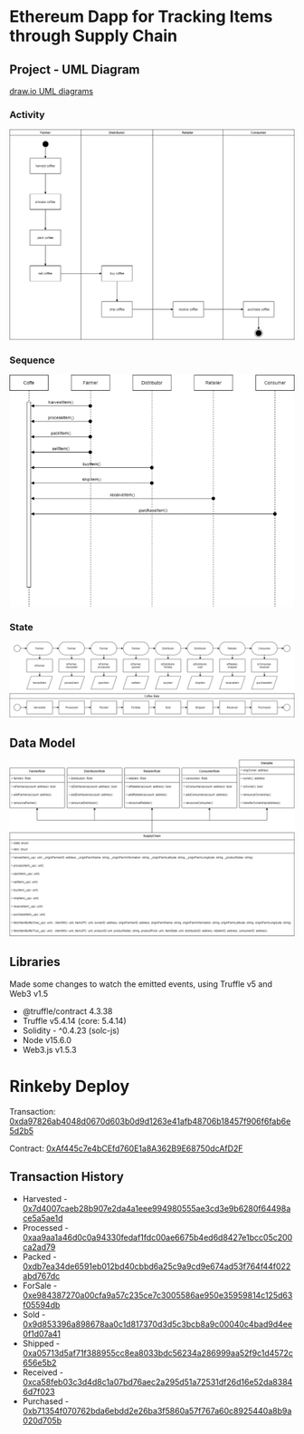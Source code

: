 # Ethereum Dapp for Tracking Items through Supply Chain

## Project - UML Diagram

[draw.io UML diagrams](diagrams/diagrams.drawio)

### Activity

![activity diagram](diagrams/diagrams-activity.drawio.png)

### Sequence 

![sequence diagram](diagrams/diagrams-sequence.drawio.png)

### State

![state diagram](diagrams/diagrams-state.drawio.png)

## Data Model

![sequence data](diagrams/diagrams-data.drawio.png)


## Libraries

Made some changes to watch the emitted events, using Truffle v5 and Web3 v1.5

* @truffle/contract 4.3.38
* Truffle v5.4.14 (core: 5.4.14)
* Solidity - ^0.4.23 (solc-js)
* Node v15.6.0
* Web3.js v1.5.3

# Rinkeby Deploy

Transaction: [0xda97826ab4048d0670d603b0d9d1263e41afb48706b18457f906f6fab6e5d2b5](https://rinkeby.etherscan.io/tx/0xda97826ab4048d0670d603b0d9d1263e41afb48706b18457f906f6fab6e5d2b5)

Contract: [0xAf445c7e4bCEfd760E1a8A362B9E68750dcAfD2F](https://rinkeby.etherscan.io/address/0xAf445c7e4bCEfd760E1a8A362B9E68750dcAfD2F)

## Transaction History

* Harvested - [0x7d4007caeb28b907e2da4a1eee994980555ae3cd3e9b6280f64498ace5a5ae1d](https://rinkeby.etherscan.io/tx/0x7d4007caeb28b907e2da4a1eee994980555ae3cd3e9b6280f64498ace5a5ae1d)
* Processed - [0xaa9aa1a46d0c0a94330fedaf1fdc00ae6675b4ed6d8427e1bcc05c200ca2ad79](https://rinkeby.etherscan.io/tx/0xaa9aa1a46d0c0a94330fedaf1fdc00ae6675b4ed6d8427e1bcc05c200ca2ad79)
* Packed - [0xdb7ea34de6591eb012bd40cbbd6a25c9a9cd9e674ad53f764f44f022abd767dc](https://rinkeby.etherscan.io/tx/0xdb7ea34de6591eb012bd40cbbd6a25c9a9cd9e674ad53f764f44f022abd767dc)
* ForSale - [0xe984387270a00cfa9a57c235ce7c3005586ae950e35959814c125d63f05594db](https://rinkeby.etherscan.io/tx/0xe984387270a00cfa9a57c235ce7c3005586ae950e35959814c125d63f05594db)
* Sold - [0x9d853396a898678aa0c1d817370d3d5c3bcb8a9c00040c4bad9d4ee0f1d07a41](https://rinkeby.etherscan.io/tx/0x9d853396a898678aa0c1d817370d3d5c3bcb8a9c00040c4bad9d4ee0f1d07a41)
* Shipped - [0xa05713d5af71f388955cc8ea8033bdc56234a286999aa52f9c1d4572c656e5b2](https://rinkeby.etherscan.io/tx/0xa05713d5af71f388955cc8ea8033bdc56234a286999aa52f9c1d4572c656e5b2)
* Received - [0xca58feb03c3d4d8c1a07bd76aec2a295d51a72531df26d16e52da83846d7f023](https://rinkeby.etherscan.io/tx/0xca58feb03c3d4d8c1a07bd76aec2a295d51a72531df26d16e52da83846d7f023)
* Purchased - [0xb71354f070762bda6ebdd2e26ba3f5860a57f767a60c8925440a8b9a020d705b](https://rinkeby.etherscan.io/tx/0xb71354f070762bda6ebdd2e26ba3f5860a57f767a60c8925440a8b9a020d705b)

